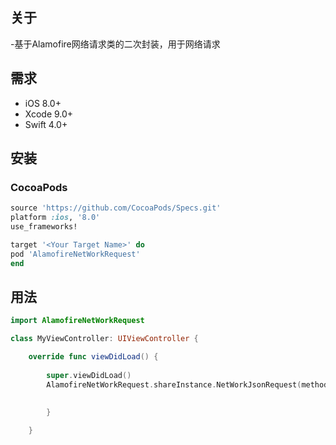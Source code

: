 ## 关于

-基于Alamofire网络请求类的二次封装，用于网络请求

## 需求

- iOS 8.0+
- Xcode 9.0+
- Swift 4.0+

## 安装

### CocoaPods

```ruby
source 'https://github.com/CocoaPods/Specs.git'
platform :ios, '8.0'
use_frameworks!

target '<Your Target Name>' do
pod 'AlamofireNetWorkRequest'
end
```
## 用法

```swift
import AlamofireNetWorkRequest

class MyViewController: UIViewController {

    override func viewDidLoad() {
    
        super.viewDidLoad()
        AlamofireNetWorkRequest.shareInstance.NetWorkJsonRequest(method: HTTPMethod.post, urlStr: "www.baidu.com", parameters: ["key":"value"]) { (dataJson, requestState) in
        
        
        }

    }
```


